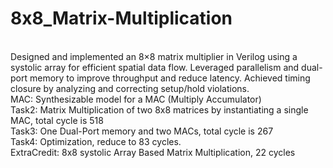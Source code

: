 # 8x8_Matrix-Multiplication
<br>
Designed and implemented an 8×8 matrix multiplier in Verilog using a systolic array for efficient spatial data flow. Leveraged parallelism and dual-port memory to improve throughput and reduce latency. Achieved timing closure by analyzing and correcting setup/hold violations.
<br>
MAC: Synthesizable model for a MAC (Multiply Accumulator) <br>
Task2: Matrix Multiplication of two 8x8 matrices by instantiating a single MAC, total cycle is 518 <br>
Task3: One Dual-Port memory and two MACs, total cycle is 267 <br>
Task4: Optimization, reduce to 83 cycles. <br>
ExtraCredit: 8x8 systolic Array Based Matrix Multiplication, 22 cycles


